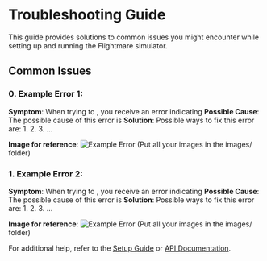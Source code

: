 # Troubleshooting Guide

This guide provides solutions to common issues you might encounter while setting up and running the Flightmare simulator.

## Common Issues

### 0. Example Error 1:
**Symptom**: When trying to <do something>, you receive an error indicating <something>
**Possible Cause**: The possible cause of this error is <this>
**Solution**: Possible ways to fix this error are:
1.
2.
3. ...

**Image for reference**:
![Example Error](images/error_screenshot1.png) 
(Put all your images in the images/ folder)

### 1. Example Error 2:
**Symptom**: When trying to <do something>, you receive an error indicating <something>
**Possible Cause**: The possible cause of this error is <this>
**Solution**: Possible ways to fix this error are:
1.
2.
3. ...

**Image for reference**:
![Example Error](images/error_screenshot2.png) 
(Put all your images in the images/ folder)

For additional help, refer to the [Setup Guide](setup_instructions.md) or [API Documentation](usage_instructions.md).
